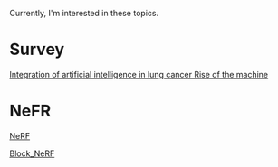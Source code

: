 Currently, I'm interested in these topics.

# Survey

[Integration of artificial intelligence in lung cancer Rise of the machine](https://zitao-shuai.github.io/notes/cellsurvey)


# NeFR

[NeRF](https://zitao-shuai.github.io/notes/NeRF)

[Block_NeRF](https://zitao-shuai.github.io/notes/Block_NeRF)
